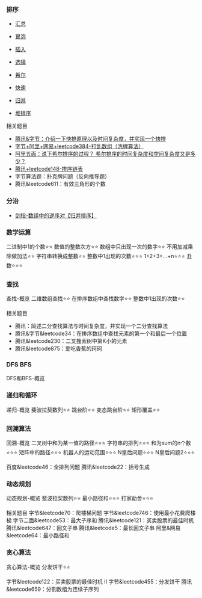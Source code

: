 ### 排序
- [汇总](/algorithm/排序/README.md)

- [冒泡](/algorithm/排序/冒泡排序.md)
- [插入](/algorithm/排序/插入排序.md)
- [选择](/algorithm/排序/选择排序.md)
- [希尔](/algorithm/排序/希尔排序.md)
- [快速](/algorithm/排序/快速排序.md)
- [归并](/algorithm/排序/归并排序.md)
- [堆排序](/algorithm/排序/堆排序.md)

相关题目
- [腾讯&字节：介绍一下快排原理以及时间复杂度，并实现一个快排](/algorithm/排序/快速排序.md)
- [字节+阿里+网易+leetcode384-打乱数组（洗牌算法）](/algorithm/排序/字节+阿里+网易+leetcode384-打乱数组.md)
- [阿里五面：说下希尔排序的过程？ 希尔排序的时间复杂度和空间复杂度又是多少？](/algorithm/排序/希尔排序.md)
- [腾讯+leetcode148-排序链表](/algorithm/排序/tx+leetcode148-排序链表.md)
- 字节算法题：扑克牌问题（反向推导题）
- 腾讯&leetcode611：有效三角形的个数

### 分治
- [剑指-数组中的逆序对【归并排序】](/dataStructure/数组/剑指-数组中的逆序对.md)

### 数学运算

二进制中1的个数⭐⭐
数值的整数次方⭐⭐
数组中只出现一次的数字⭐⭐
不用加减乘除做加法⭐⭐
字符串转换成整数⭐⭐
整数中1出现的次数⭐⭐⭐
1+2+3+...+n⭐⭐⭐
丑数⭐⭐⭐

### 查找

查找-概览
二维数组查找⭐⭐
在排序数组中查找数字⭐⭐
整数中1出现的次数⭐⭐

相关题目
- 腾讯：简述二分查找算法与时间复杂度，并实现一个二分查找算法
- 腾讯&字节&leetcode34：在排序数组中查找元素的第一个和最后一个位置
- 腾讯&leetcode230：二叉搜索树中第K小的元素
- 腾讯&leetcode875：爱吃香蕉的珂珂

### DFS BFS

DFS和BFS-概览

### 递归和循环

递归-概览
斐波拉契数列⭐⭐
跳台阶⭐⭐
变态跳台阶⭐⭐
矩形覆盖⭐⭐

### 回溯算法

回溯-概览
二叉树中和为某一值的路径⭐⭐⭐
字符串的排列⭐⭐⭐
和为sum的n个数⭐⭐⭐
矩阵中的路径⭐⭐⭐
机器人的运动范围⭐⭐⭐
N皇后问题⭐⭐⭐
N皇后问题2⭐⭐⭐

百度&leetcode46：全排列问题
腾讯&leetcode22：括号生成

### 动态规划

动态规划-概览
斐波拉契数列⭐⭐
最小路径和⭐⭐⭐
打家劫舍⭐⭐⭐

相关题目
字节&leetcode70：爬楼梯问题
字节&leetcode746：使用最小花费爬楼梯
字节二面&leetcode53：最大子序和
腾讯&leetcode121：买卖股票的最佳时机
腾讯&leetcode647：回文子串
腾讯&leetcode5：最长回文子串
阿里&网易&leetcode64：最小路径和

### 贪心算法

贪心算法-概览
分发饼干⭐⭐

字节&leetcode122：买卖股票的最佳时机 II
字节&leetcode455：分发饼干
腾讯&leetcode659：分割数组为连续子序列